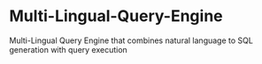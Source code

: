 # Multi-Lingual-Query-Engine
Multi-Lingual Query Engine that combines natural language to SQL generation with query execution
